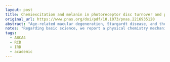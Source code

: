 ```yaml
---
layout: post
title: Chemiexcitation and melanin in photoreceptor disc turnover and prevention of macular degeneration
original_url: https://www.pnas.org/doi/pdf/10.1073/pnas.2216935120
abstract: "Age-related macular degeneration, Stargardt disease, and their Abca4-/- mouse modelare characterized by accelerated accumulation of the pigment lipofuscin, derived from photoreceptor disc turnover in the retinal pigment epithelium (RPE); lipofuscin accumulation and retinal degeneration both occur earlier in albino mice. Intravitreal injectionof superoxide (O2•–) generators reverses lipofuscin accumulation and rescues retinalpathology, but neither the target nor mechanism is known. Here we show that RPEcontains thin multi-lamellar membranes (TLMs) resembling photoreceptor discs, which associate with melanolipofuscin granules in pigmented mice but in albinos are 10-fold more abundant and reside in vacuoles. Genetically over-expressing tyrosinase in albinos generates melanosomes and decreases TLM-related lipofuscin. Intravitreal injection of generators of O2•– or nitric oxide (•NO) decreases TLM-related lipofuscin in melanolipofuscin granules of pigmented mice by ~50% in 2 d, but not in albinos. Prompted by evidence that O2•– plus •NO creates a dioxetane on melanin that excites its electrons to a high-energy state (termed “chemiexcitation”), we show that exciting electrons directly using a synthetic dioxetane reverses TLM-related lipofuscin even in albinos; quenching the excited-electron energy blocks this reversal. Melanin chemiexcitation assists in safe photoreceptor disc turnover."
notes: "Regarding basic science, we report a physical chemistry mechanism involved in turnover of spent photoreceptor discs, a process essential for reusing retinal and preventing lipofuscin that leads to age-related macular degeneration. We show that melanin in the retinal pigmentepithelium is required for turnover and that turnover is enhanced by chemical excitationof electrons, a quantum chemistry phenomenon termed “chemiexcitation.” Regarding molecular medicine, we report that lipofuscin is removed from eye explants of the preclinical mouse model using a chemical that excites electrons directly. This circumvents the dependence on melanin, which varies between individuals and is less effective with age. Chemiexcitation also explains an array of known treatments that decrease ocular lipofuscin in what we show is a melanin-dependent way"
tags:
  - ABCA4
  - RCD
  - IRD
  - academic
---
```

